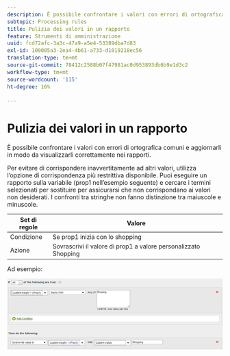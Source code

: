 ```yaml
---
description: È possibile confrontare i valori con errori di ortografica comuni e aggiornarli in modo da visualizzarli correttamente nei rapporti.
subtopic: Processing rules
title: Pulizia dei valori in un rapporto
feature: Strumenti di amministrazione
uuid: fcd72afc-3a3c-47a9-a5e4-53389dba7d83
exl-id: 109005a3-2ea4-4b61-a733-d1019218ec56
translation-type: tm+mt
source-git-commit: 78412c2588b07f47981ac0d953893db6b9e1d3c2
workflow-type: tm+mt
source-wordcount: '115'
ht-degree: 16%

---
```


# Pulizia dei valori in un rapporto

È possibile confrontare i valori con errori di ortografica comuni e aggiornarli in modo da visualizzarli correttamente nei rapporti.

Per evitare di corrispondere inavvertitamente ad altri valori, utilizza l’opzione di corrispondenza più restrittiva disponibile. Puoi eseguire un rapporto sulla variabile (prop1 nell’esempio seguente) e cercare i termini selezionati per sostituire per assicurarsi che non corrispondano ai valori non desiderati. I confronti tra stringhe non fanno distinzione tra maiuscole e minuscole.

| Set di regole | Valore |
|---|---|
| Condizione | Se prop1 inizia con lo shopping |
| Azione | Sovrascrivi il valore di prop1 a valore personalizzato Shopping |

Ad esempio:

![](assets/clean-up-values-in-report.png)
